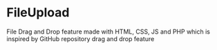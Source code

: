 # FileUpload
 File Drag and Drop feature made with HTML, CSS, JS and PHP which is inspired by GitHub repository drag and drop feature
